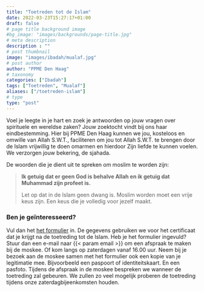 ```yaml
---
title: "Toetreden tot de Islam"
date: 2022-03-23T15:27:17+01:00
draft: false
# page title background image
#bg_image: "images/backgrounds/page-title.jpg"
# meta description
description : ""
# post thumbnail
image: "images/ibadah/mualaf.jpg"
# post author
author: "PPME Den Haag"
# taxonomy
categories: ["Ibadah"]
tags: ["Toetreden", "Mualaf"]
aliases: ["/toetreden-islam"]
# type
type: "post"
---
```



Voel je leegte in je hart en zoek je antwoorden op jouw vragen over spirituele en wereldse zaken? Jouw zoektocht vindt bij ons haar eindbestemming. Hier bij PPME Den Haag kunnen we jou, kosteloos en omwille van Allah S.W.T., faciliteren om jou tot Allah S.W.T. te brengen door de Islam vrijwillig te doen omarmen en hierdoor Zijn liefde te kunnen voelen. We verzorgen jouw bekering, de sjahada. 
 

De woorden die je dient uit te spreken om moslim te worden zijn:
> **Ik getuig dat er geen God is behalve Allah en ik getuig dat Muhammad zijn profeet is.**
>
> Let op dat in de Islam geen dwang is. Moslim worden moet een vrije keus zijn. Een keus die je volledig voor jezelf maakt.

### Ben je geïnteresseerd?
Vul dan het [het formulier](/forms/Mualaf_Formulier_NL.docx) in. De gegevens gebruiken we voor het certificaat dat je krijgt na de toetreding tot de Islam.
Heb je het formulier ingevuld? Stuur dan een e-mail naar {{< param email >}} om een afspraak te maken bij de moskee. Of kom langs op zaterdagen vanaf 16.00 uur. Neem bij je bezoek aan de moskee samen met het formulier ook een kopie van je legitimatie mee. Bijvoorbeeld een paspoort of identiteitskaart. En een pasfoto.
Tijdens de afspraak in de moskee bespreken we wanneer de toetreding zal gebeuren. We zullen zo veel mogelijk proberen de toetreding tijdens onze zaterdagbijeenkomsten houden.